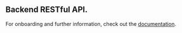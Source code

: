 ## Backend RESTful API.
For onboarding and further information, check out the [documentation](https://github.com/SemiColon-SemiPro/hack4vilnius/wiki/API-description).
